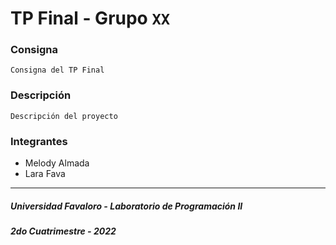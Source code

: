 # TP Final - Grupo `XX`
### Consigna
    Consigna del TP Final
### Descripción
    Descripción del proyecto
### Integrantes
- Melody Almada
- Lara Fava
---
##### Universidad Favaloro - Laboratorio de Programación II
##### 2do Cuatrimestre - 2022
